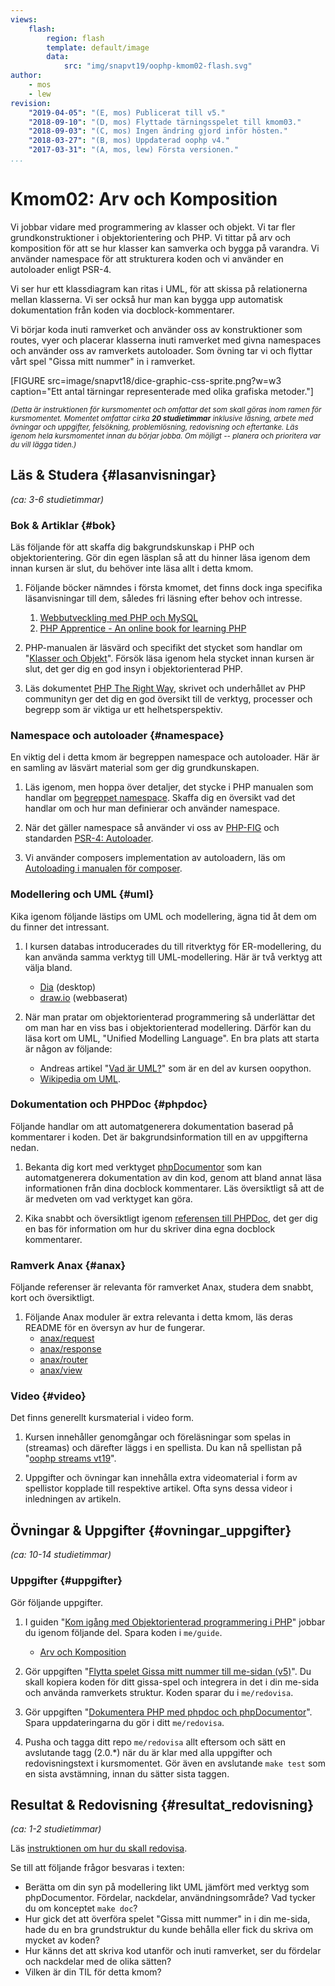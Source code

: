 ```yaml
---
views:
    flash:
        region: flash
        template: default/image
        data:
            src: "img/snapvt19/oophp-kmom02-flash.svg"
author:
    - mos
    - lew
revision:
    "2019-04-05": "(E, mos) Publicerat till v5."
    "2018-09-10": "(D, mos) Flyttade tärningsspelet till kmom03."
    "2018-09-03": "(C, mos) Ingen ändring gjord inför hösten."
    "2018-03-27": "(B, mos) Uppdaterad oophp v4."
    "2017-03-31": "(A, mos, lew) Första versionen."
...
```

Kmom02: Arv och Komposition
==================================

Vi jobbar vidare med programmering av klasser och objekt. Vi tar fler grundkonstruktioner i objektorientering och PHP. Vi tittar på arv och komposition för att se hur klasser kan samverka och bygga på varandra. Vi använder namespace för att strukturera koden och vi använder en autoloader enligt PSR-4. 

Vi ser hur ett klassdiagram kan ritas i UML, för att skissa på relationerna mellan klasserna. Vi ser också hur man kan bygga upp automatisk dokumentation från koden via docblock-kommentarer.

Vi börjar koda inuti ramverket och använder oss av konstruktioner som routes, vyer och placerar klasserna inuti ramverket med givna namespaces och använder oss av ramverkets autoloader. Som övning tar vi och flyttar vårt spel "Gissa mitt nummer" in i ramverket.

<!-- more -->

[FIGURE src=image/snapvt18/dice-graphic-css-sprite.png?w=w3 caption="Ett antal tärningar representerade med olika grafiska metoder."]

<small><i>(Detta är instruktionen för kursmomentet och omfattar det som skall göras inom ramen för kursmomentet. Momentet omfattar cirka **20 studietimmar** inklusive läsning, arbete med övningar och uppgifter, felsökning, problemlösning, redovisning och eftertanke. Läs igenom hela kursmomentet innan du börjar jobba. Om möjligt -- planera och prioritera var du vill lägga tiden.)</i></small>



Läs & Studera  {#lasanvisningar}
---------------------------------

*(ca: 3-6 studietimmar)*



### Bok & Artiklar {#bok}

Läs följande för att skaffa dig bakgrundskunskap i PHP och objektorientering. Gör din egen läsplan så att du hinner läsa igenom dem innan kursen är slut, du behöver inte läsa allt i detta kmom.

1. Följande böcker nämndes i första kmomet, det finns dock inga specifika läsanvisningar till dem, således fri läsning efter behov och intresse.

    1. [Webbutveckling med PHP och MySQL](kunskap/boken-webbutveckling-med-php-och-mysql)
    1. [PHP Apprentice - An online book for learning PHP](https://phpapprentice.com/)

1. PHP-manualen är läsvärd och specifikt det stycket som handlar om "[Klasser och Objekt](http://php.net/manual/en/oop5.intro.php)". Försök läsa igenom hela stycket innan kursen är slut, det ger dig en god insyn i objektorienterad PHP.

1. Läs dokumentet [PHP The Right Way](http://www.phptherightway.com/), skrivet och underhållet av PHP communityn ger det dig en god översikt till de verktyg, processer och begrepp som är viktiga ur ett helhetsperspektiv.



### Namespace och autoloader {#namespace}

En viktig del i detta kmom är begreppen namespace och autoloader. Här är en samling av läsvärt material som ger dig grundkunskapen.

1. Läs igenom, men hoppa över detaljer, det stycke i PHP manualen som handlar om [begreppet namespace](http://php.net/manual/en/language.namespaces.php). Skaffa dig en översikt vad det handlar om och hur man definierar och använder namespace.

1. När det gäller namespace så använder vi oss av [PHP-FIG](https://www.php-fig.org/) och standarden [PSR-4: Autoloader](https://www.php-fig.org/psr/psr-4/).

1. Vi använder composers implementation av autoloadern, läs om [Autoloading i manualen för composer](https://getcomposer.org/doc/01-basic-usage.md#autoloading).



### Modellering och UML {#uml}

Kika igenom följande lästips om UML och modellering, ägna tid åt dem om du finner det intressant.

1. I kursen databas introducerades du till ritverktyg för ER-modellering, du kan använda samma verktyg till UML-modellering. Här är två verktyg att välja bland.
    * [Dia](https://wiki.gnome.org/Apps/Dia/) (desktop)
    * [draw.io](draw.io) (webbaserat)

1. När man pratar om objektorienterad programmering så underlättar det om man har en viss bas i objektorienterad modellering. Därför kan du läsa kort om UML, "Unified Modelling Language". En bra plats att starta är någon av följande:
    * Andreas artikel "[Vad är UML?](kunskap/vad-ar-uml)" som är en del av kursen oopython.
    * [Wikipedia om UML](http://en.wikipedia.org/wiki/Unified_Modeling_Language).



### Dokumentation och PHPDoc {#phpdoc}

Följande handlar om att automatgenerera dokumentation baserad på kommentarer i koden. Det är bakgrundsinformation till en av uppgifterna nedan.

1. Bekanta dig kort med verktyget [phpDocumentor](https://www.phpdoc.org/) som kan automatgenerera dokumentation av din kod, genom att bland annat läsa informationen från dina docblock kommentarer. Läs översiktligt så att de är medveten om vad verktyget kan göra.

1. Kika snabbt och översiktligt igenom [referensen till PHPDoc](https://docs.phpdoc.org/references/phpdoc/), det ger dig en bas för information om hur du skriver dina egna docblock kommentarer.



### Ramverk Anax {#anax}

Följande referenser är relevanta för ramverket Anax, studera dem snabbt, kort och översiktligt.

1. Följande Anax moduler är extra relevanta i detta kmom, läs deras README för en översyn av hur de fungerar.
    * [anax/request](https://github.com/canax/request)
    * [anax/response](https://github.com/canax/response)
    * [anax/router](https://github.com/canax/router)
    * [anax/view](https://github.com/canax/view)



### Video {#video}

Det finns generellt kursmaterial i video form.

1. Kursen innehåller genomgångar och föreläsningar som spelas in (streamas) och därefter läggs i en spellista. Du kan nå spellistan på "[oophp streams vt19](https://www.youtube.com/playlist?list=PLKtP9l5q3ce-igucRSQ6tFYg9x8to5HiE)".

1. Uppgifter och övningar kan innehålla extra videomaterial i form av spellistor kopplade till respektive artikel. Ofta syns dessa videor i inledningen av artikeln.



Övningar & Uppgifter  {#ovningar_uppgifter}
-------------------------------------------

*(ca: 10-14 studietimmar)*


### Uppgifter {#uppgifter}

Gör följande uppgifter.

1. I guiden "[Kom igång med Objektorienterad programmering i PHP](guide/kom-igang-med-objektorienterad-programmering-i-php)" jobbar du igenom följande del. Spara koden i `me/guide`.
    * [Arv och Komposition](guide/kom-igang-med-objektorienterad-programmering-i-php/arv-och-komposition)

1. Gör uppgiften "[Flytta spelet Gissa mitt nummer till me-sidan (v5)](uppgift/flytta-spelet-gissa-mitt-nummer-till-me-sidan-v5)". Du skall kopiera koden för ditt gissa-spel och integrera in det i din me-sida och använda ramverkets struktur. Koden sparar du i `me/redovisa`. 

1. Gör uppgiften "[Dokumentera PHP med phpdoc och phpDocumentor](uppgift/dokumentera-php-med-phpdoc-och-phpdocumentor)". Spara uppdateringarna du gör i ditt `me/redovisa`.

1. Pusha och tagga ditt repo `me/redovisa` allt eftersom och sätt en avslutande tagg (2.0.\*) när du är klar med alla uppgifter och redovisningstext i kursmomentet. Gör även en avslutande `make test` som en sista avstämning, innan du sätter sista taggen.

<!--
Dice med kontroller.
-->




Resultat & Redovisning  {#resultat_redovisning}
-----------------------------------------------

*(ca: 1-2 studietimmar)*

Läs [instruktionen om hur du skall redovisa](./../redovisa).

Se till att följande frågor besvaras i texten:

* Berätta om din syn på modellering likt UML jämfört med verktyg som phpDocumentor. Fördelar, nackdelar, användningsområde? Vad tycker du om konceptet `make doc`?
* Hur gick det att överföra spelet "Gissa mitt nummer" in i din me-sida, hade du en bra grundstruktur du kunde behålla eller fick du skriva om mycket av koden?
* Hur känns det att skriva kod utanför och inuti ramverket, ser du fördelar och nackdelar med de olika sätten?
* Vilken är din TIL för detta kmom?
